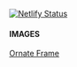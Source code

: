 
[![Netlify Status](https://api.netlify.com/api/v1/badges/fccb1121-9dcd-427d-9711-ab9f64e7dba2/deploy-status)](https://app.netlify.com/sites/zaniacportfolio/deploys)



#### IMAGES
[Ornate Frame](https://www.123rf.com/photo_99615753_stock-vector-decorative-corners-swirls-ornate-frame-page-decoration-wedding-design-filigree-dividers-vector-illus.html)